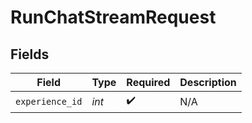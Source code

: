 # RunChatStreamRequest


## Fields

| Field              | Type               | Required           | Description        |
| ------------------ | ------------------ | ------------------ | ------------------ |
| `experience_id`    | *int*              | :heavy_check_mark: | N/A                |